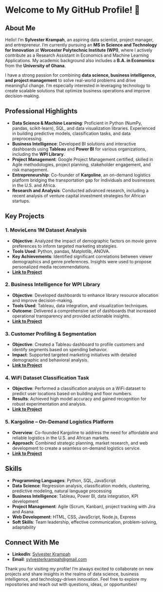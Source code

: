 # Welcome to My GitHub Profile! 👋

## About Me

Hello! I’m **Sylvester Krampah**, an aspiring data scientist, project manager, and entrepreneur. I’m currently pursuing an **MS in Science and Technology for Innovation** at **Worcester Polytechnic Institute (WPI)**, where I actively contribute as a Research Assistant in Economics and Machine Learning Applications. My academic background also includes a **B.A. in Economics** from the **University of Ghana**.

I have a strong passion for combining **data science, business intelligence, and project management** to solve real-world problems and drive meaningful change. I’m especially interested in leveraging technology to create scalable solutions that optimize business operations and improve decision-making.

## Professional Highlights

- **Data Science & Machine Learning**: Proficient in Python (NumPy, pandas, scikit-learn), SQL, and data visualization libraries. Experienced in building predictive models, classification tasks, and data preprocessing.
- **Business Intelligence**: Developed BI solutions and interactive dashboards using **Tableau** and **Power BI** for various organizations, including the **WPI Library**.
- **Project Management**: Google Project Management certified, skilled in Agile methodologies, project planning, stakeholder engagement, and risk management.
- **Entrepreneurship**: Co-founder of **Kargoline**, an on-demand logistics platform bridging the transportation gap for individuals and businesses in the U.S. and Africa.
- **Research and Analysis**: Conducted advanced research, including a recent analysis of venture capital investment strategies for African startups.

## Key Projects

### 1. **MovieLens 1M Dataset Analysis**
- **Objective**: Analyzed the impact of demographic factors on movie genre preferences to inform targeted marketing strategies.
- **Tools Used**: Python, pandas, Matplotlib, ANOVA.
- **Key Achievements**: Identified significant correlations between viewer demographics and genre preferences. Insights were used to propose personalized media recommendations.
- **[Link to Project](#)**

### 2. **Business Intelligence for WPI Library**
- **Objective**: Developed dashboards to enhance library resource allocation and improve decision-making.
- **Tools Used**: Tableau, data integration, and visualization techniques.
- **Outcome**: Delivered a comprehensive set of dashboards that increased operational transparency and provided actionable insights.
- **[Link to Project](#)**

### 3. **Customer Profiling & Segmentation**
- **Objective**: Created a Tableau dashboard to profile customers and identify segments based on spending behavior.
- **Impact**: Supported targeted marketing initiatives with detailed demographic and behavioral analysis.
- **[Link to Project](#)**

### 4. **WiFi Dataset Classification Task**
- **Objective**: Performed a classification analysis on a WiFi dataset to predict user locations based on building and floor numbers.
- **Results**: Achieved high model accuracy and gained recognition for robust experimentation and analysis.
- **[Link to Project](#)**

### 5. **Kargoline – On-Demand Logistics Platform**
- **Overview**: Co-founded Kargoline to address the need for affordable and reliable logistics in the U.S. and African markets.
- **Approach**: Combined strategic planning, market research, and web development to create a seamless on-demand logistics service.
- **[Link to Project](#)**

## Skills

- **Programming Languages**: Python, SQL, JavaScript
- **Data Science**: Regression analysis, classification models, clustering, predictive modeling, natural language processing
- **Business Intelligence**: Tableau, Power BI, data integration, KPI development
- **Project Management**: Agile (Scrum, Kanban), project tracking with Jira and Asana
- **Web Development**: HTML, CSS, JavaScript, Node.js, Express
- **Soft Skills**: Team leadership, effective communication, problem-solving, adaptability

## Connect With Me

- **LinkedIn**: [Sylvester Krampah](https://www.linkedin.com/in/sylvester-krampah-7126051ab)
- **Email**: sylvesterkrampah@gmail.com

Thank you for visiting my profile! I’m always excited to collaborate on new projects and share insights in the realms of data science, business intelligence, and technology-driven innovation. Feel free to explore my repositories and reach out with questions, ideas, or opportunities!


